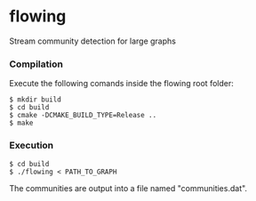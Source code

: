 flowing
=======

Stream community detection for large graphs

### Compilation

Execute the following comands inside the flowing root folder:

```
$ mkdir build
$ cd build
$ cmake -DCMAKE_BUILD_TYPE=Release ..
$ make
```

### Execution

```
$ cd build
$ ./flowing < PATH_TO_GRAPH
```
The communities are output into a file named "communities.dat".

